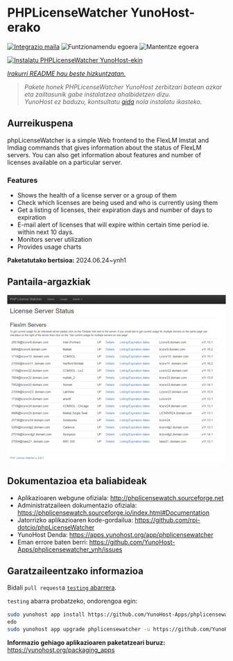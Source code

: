 <!--
Ohart ongi: README hau automatikoki sortu da <https://github.com/YunoHost/apps/tree/master/tools/readme_generator>ri esker
EZ editatu eskuz.
-->

# PHPLicenseWatcher YunoHost-erako

[![Integrazio maila](https://dash.yunohost.org/integration/phplicensewatcher.svg)](https://dash.yunohost.org/appci/app/phplicensewatcher) ![Funtzionamendu egoera](https://ci-apps.yunohost.org/ci/badges/phplicensewatcher.status.svg) ![Mantentze egoera](https://ci-apps.yunohost.org/ci/badges/phplicensewatcher.maintain.svg)

[![Instalatu PHPLicenseWatcher YunoHost-ekin](https://install-app.yunohost.org/install-with-yunohost.svg)](https://install-app.yunohost.org/?app=phplicensewatcher)

*[Irakurri README hau beste hizkuntzatan.](./ALL_README.md)*

> *Pakete honek PHPLicenseWatcher YunoHost zerbitzari batean azkar eta zailtasunik gabe instalatzea ahalbidetzen dizu.*  
> *YunoHost ez baduzu, kontsultatu [gida](https://yunohost.org/install) nola instalatu ikasteko.*

## Aurreikuspena

phpLicenseWatcher is a simple Web frontend to the FlexLM lmstat and lmdiag commands that gives information about the status of FlexLM servers. You can also get information about features and number of licenses available on a particular server.

### Features

- Shows the health of a license server or a group of them
- Check which licenses are being used and who is currently using them
- Get a listing of licenses, their expiration days and number of days to expiration
- E-mail alert of licenses that will expire within certain time period ie. within next 10 days.
- Monitors server utilization
- Provides usage charts


**Paketatutako bertsioa:** 2024.06.24~ynh1

## Pantaila-argazkiak

![PHPLicenseWatcher(r)en pantaila-argazkia](./doc/screenshots/screenshot1.png)

## Dokumentazioa eta baliabideak

- Aplikazioaren webgune ofiziala: <http://phplicensewatch.sourceforge.net>
- Administratzaileen dokumentazio ofiziala: <https://phplicensewatch.sourceforge.io/index.html#Documentation>
- Jatorrizko aplikazioaren kode-gordailua: <https://github.com/rpi-dotcio/phpLicenseWatcher>
- YunoHost Denda: <https://apps.yunohost.org/app/phplicensewatcher>
- Eman errore baten berri: <https://github.com/YunoHost-Apps/phplicensewatcher_ynh/issues>

## Garatzaileentzako informazioa

Bidali `pull request`a [`testing` abarrera](https://github.com/YunoHost-Apps/phplicensewatcher_ynh/tree/testing).

`testing` abarra probatzeko, ondorengoa egin:

```bash
sudo yunohost app install https://github.com/YunoHost-Apps/phplicensewatcher_ynh/tree/testing --debug
edo
sudo yunohost app upgrade phplicensewatcher -u https://github.com/YunoHost-Apps/phplicensewatcher_ynh/tree/testing --debug
```

**Informazio gehiago aplikazioaren paketatzeari buruz:** <https://yunohost.org/packaging_apps>
